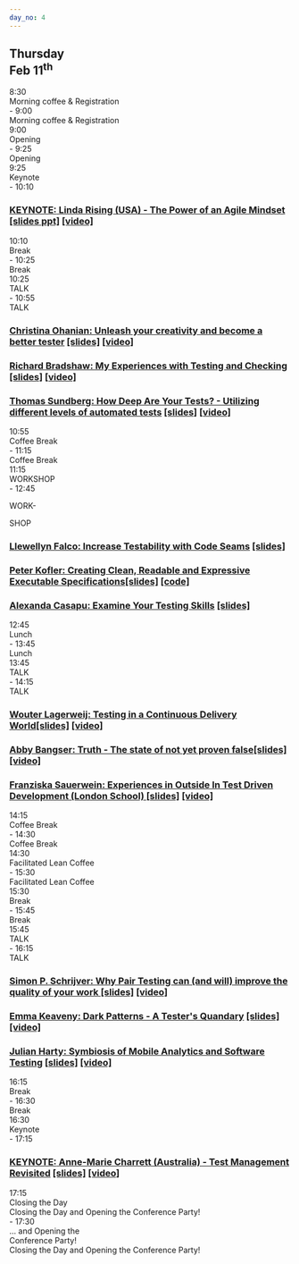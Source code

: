 ```yaml
---
day_no: 4
---
```

<article class="schedule">
  <hgroup class="row">
    <h2 class="col-md-10 col-md-offset-2">Thursday<br><span>Feb 11<sup>th</sup></span></h2>
  </hgroup>

  <section class="timetable">
  	<div class="row meta">
		<div class="col-xs-2 col-sm-1 start-time"><time class="start">8:30</time></div>
		<div class="visible-sm-block col-sm-10 description">Morning coffee &amp; Registration</div>
		<div class="col-xs-2 col-xs-offset-8 col-sm-1 col-sm-offset-0 end-time"> - <time class="end">9:00</time></div>
		<div class="col-xs-12 hidden-sm col-md-10 description">Morning coffee &amp; Registration</div>
	</div>
  	<div class="row meta">
		<div class="col-xs-2 col-sm-1 start-time"><time class="start">9:00</time></div>
		<div class="visible-sm-block col-sm-10 description">Opening</div>
		<div class="col-xs-2 col-xs-offset-8 col-sm-1 col-sm-offset-0 end-time"> - <time class="end">9:25</time></div>
		<div class="col-xs-12 hidden-sm col-md-10 description">Opening</div>
	</div>
  	<div class="row keynote">
		<div class="col-xs-2 col-sm-1 start-time"><time class="start">9:25</time></div>
		<div class="visible-xs-block col-xs-8 visible-sm-block col-sm-10 description">Keynote</div>
		<div class="col-xs-2 col-sm-1 end-time"> - <time class="end">10:10</time></div>
		<div class="col-md-10 keynote"><h3><a href="/topics/#linda-rising"><span class="hidden-xs hidden-sm">KEYNOTE:</span> Linda Rising (USA) - The Power of an Agile Mindset</a> <a href="http://europeantestingconference.eu/slides16/ETC16_LindaRising.ppt">[slides ppt]</a> <a href="https://www.youtube.com/watch?v=SMvVJwwMn5A">[video]</a></h3></div>
	</div>
  	<div class="row break">
		<div class="col-xs-2 col-sm-1 start-time"><time class="start">10:10</time></div>
		<div class="visible-xs-block col-xs-8 visible-sm-block col-sm-10 description">Break</div>
		<div class="col-xs-2 col-sm-1 end-time"> - <time class="end">10:25</time></div>
		<div class="hidden-xs hidden-sm col-md-10 description">Break</div>
	</div>
  	<div class="row talk">
		<div class="col-xs-2 col-sm-1 start-time"><time class="start">10:25</time></div>
		<div class="visible-xs-block col-xs-8 visible-sm-block col-sm-10 description">TALK</div>
		<div class="col-xs-2 col-sm-1 end-time"> - <time class="end">10:55</time></div>
		<div class="hidden-xs hidden-sm col-md-1 top-to-bottom">TALK</div>
		<div class="col-sm-4 col-md-3 col-xs-12 session"><h3><a href="/topics/#christina-ohanian">Christina Ohanian: Unleash your creativity and become a better tester</a> <a href=" http://www.slideshare.net/ChristinaOhanian/unleash-your-creativity-and-become-a-better-tester">[slides]</a> <a href="https://www.youtube.com/watch?v=m-noJQvR4gk">[video]</a></h3></div>
		<div class="col-sm-4 col-md-3 col-xs-12 session"><h3><a href="/topics/#richard-bradshaw">Richard Bradshaw: My Experiences with Testing and Checking</a> <a href="http://europeantestingconference.eu/slides16/ETC16_RichardBradshaw.pdf">[slides]</a> <a href="https://www.youtube.com/watch?v=Xvs0YXbXQ3U">[video]</a></h3></div>
		<div class="col-sm-4 col-md-3 col-xs-12 session"><h3><a href="/topics/#thomas-sundberg">Thomas Sundberg: How Deep Are Your Tests? - Utilizing different levels of automated tests</a> <a href="http://www.slideshare.net/TSundberg/how-deep-are-your-tests">[slides]</a> <a href="https://www.youtube.com/watch?v=v5nfuaw-llk">[video]</a></h3></div>
	</div>
  	<div class="row break">
		<div class="col-xs-2 col-sm-1 start-time"><time class="start">10:55</time></div>
		<div class="visible-xs-block col-xs-8 visible-sm-block col-sm-10 description">Coffee Break</div>
		<div class="col-xs-2 col-sm-1 end-time"> - <time class="end">11:15</time></div>
		<div class="hidden-xs hidden-sm col-md-10 description">Coffee Break</div>
	</div>
  	<div class="row workshop">
		<div class="col-xs-2 col-sm-1 start-time"><time class="start">11:15</time></div>
		<div class="visible-xs-block col-xs-8 visible-sm-block col-sm-10 description">WORKSHOP</div>
		<div class="col-xs-2 col-sm-1 end-time"> - <time class="end">12:45</time></span></div>
		<div class="hidden-xs hidden-sm col-md-1 top-to-bottom"><p class="lr">WORK-</p><p class="lr">SHOP</p></div>
		<div class="col-sm-4 col-md-3 session"><h3><a href="/topics/#llewellyn-falco">Llewellyn Falco: Increase Testability with Code Seams</a> <a href="http://www.slideshare.net/llewellynfalco/increase-testability-with-code-seams">[slides]</a> </h3></div>
		<div class="col-sm-4 col-md-3 session"><h3><a href="/topics/#peter-kofler">Peter Kofler: Creating Clean, Readable and Expressive Executable Specifications</a><a href="http://www.slideshare.net/pkofler/clean-readable-specifications-etc-2016">[slides]</a> <a href="https://bitbucket.org/pkofler/gilded-rose-fitnesse">[code]</a></h3></div>
		<div class="col-sm-4 col-md-3 session"><h3><a href="/topics/#alexandra-casapu">Alexanda Casapu: Examine Your Testing Skills</a> <a href="http://europeantestingconference.eu/slides16/ETC16_AlexandraCasapu.pdf">[slides]</a> </h3></div>
	</div>
  	<div class="row break">
		<div class="col-xs-2 col-sm-1 start-time"><time class="start">12:45</time></div>
		<div class="visible-xs-block col-xs-8 visible-sm-block col-sm-10 description">Lunch</div>
		<div class="col-xs-2 col-sm-1 end-time"> - <time class="end">13:45</time></div>
		<div class="hidden-xs hidden-sm col-md-10 description">Lunch</div>
	</div>
  	<div class="row talk">
		<div class="col-xs-2 col-sm-1 start-time"><time class="start">13:45</time></div>
		<div class="visible-xs-block col-xs-8 visible-sm-block col-sm-10 description">TALK</div>
		<div class="col-xs-2 col-sm-1 end-time"> - <time class="end">14:15</time></div>
		<div class="hidden-xs hidden-sm col-md-1 top-to-bottom">TALK</div>
		<div class="col-sm-4 col-md-3 session"><h3><a href="/topics/#wouter-lagerweij">Wouter Lagerweij: Testing in a Continuous Delivery World</a><a href="http://www.slideshare.net/wouterla/testing-in-a-continuous-delivery-world">[slides]</a> <a href="https://www.youtube.com/watch?v=JwUPk3aod4Y">[video]</a></h3></div>
		<div class="col-sm-4 col-md-3 session"><h3><a href="/topics/#speak-easy-speakers">Abby Bangser: Truth - The state of not yet proven false</a><a href="http://europeantestingconference.eu/slides16/ETC16_AbbyBangser.pdf">[slides]</a> <a href="https://www.youtube.com/watch?v=aD_ZptgQM-g">[video]</a></h3></div>
		<div class="col-sm-4 col-md-3 session"><h3><a href="/topics/#franziska-sauerwein">Franziska Sauerwein: Experiences in Outside In Test Driven Development (London School) </a>
    <a href=" http://slides.com/franziskasauerwein/outside">[slides]</a> <a href="https://www.youtube.com/watch?v=zj1axmNy8uk">[video]</a></h3></div>
	</div>
  	<div class="row break">
		<div class="col-xs-2 col-sm-1 start-time"><time class="start">14:15</time></div>
		<div class="visible-xs-block col-xs-8 visible-sm-block col-sm-10 description">Coffee Break</div>
		<div class="col-xs-2 col-sm-1 end-time"> - <time class="end">14:30</time></div>
		<div class="hidden-xs hidden-sm col-md-10 description">Coffee Break</div>
	</div>
  	<div class="row open-space">
		<div class="col-xs-2 col-sm-1 start-time"><time class="start">14:30</time></div>
		<div class="visible-xs-block col-xs-8 visible-sm-block col-sm-10 description">Facilitated Lean Coffee</div>
		<div class="col-xs-2 col-sm-1 end-time"> - <time class="end">15:30</time></div>
		<div class="hidden-xs hidden-sm col-md-10 description">Facilitated Lean Coffee</div>
	</div>
  	<div class="row break">
		<div class="col-xs-2 col-sm-1 start-time"><time class="start">15:30</time></div>
		<div class="visible-xs-block col-xs-8 visible-sm-block col-sm-10 description">Break</div>
		<div class="col-xs-2 col-sm-1 end-time"> - <time class="end">15:45</time></div>
		<div class="hidden-xs hidden-sm col-md-10 description">Break</div>
	</div>
  	<div class="row talk">
		<div class="col-xs-2 col-sm-1 start-time"><time class="start">15:45</time></div>
		<div class="visible-xs-block col-xs-8 visible-sm-block col-sm-10 description">TALK</div>
		<div class="col-xs-2 col-sm-1 end-time"> - <time class="end">16:15</time></div>
		<div class="hidden-xs hidden-sm col-md-1 top-to-bottom">TALK</div>
		<div class="col-sm-4 col-md-3 session"><h3><a href="/topics/#simon-p-schrijver">Simon P. Schrijver: Why Pair Testing can (and will) improve the quality of your work </a><a href="http://europeantestingconference.eu/slides16/ETC16_SimonSchrijver.pdf">[slides]</a> <a href="https://www.youtube.com/watch?v=BVpCOTR7Z6U">[video]</a></h3></div>
		<div class="col-sm-4 col-md-3 session"><h3><a href="/topics/#emma-keaveny">Emma Keaveny: Dark Patterns - A Tester's Quandary</a> <a href="http://www.slideshare.net/EmmaKeaveny/dark-patterns-58243188">[slides]</a><a href="https://www.youtube.com/watch?v=DrmdZ9NHmzA">[video]</a></h3></div>
		<div class="col-sm-4 col-md-3 session"><h3><a href="/topics/#julian-harty">Julian Harty: Symbiosis of Mobile Analytics and Software Testing</a> <a href="http://europeantestingconference.eu/slides16/ETC16_JulianHarty.pdf">[slides]</a> <a href="https://www.youtube.com/watch?v=UUZiC4mTUZY">[video]</a></h3></div>
	</div>
  	<div class="row break">
		<div class="col-xs-2 col-sm-1 start-time"><time class="start">16:15</time></div>
		<div class="visible-xs-block col-xs-8 visible-sm-block col-sm-10 description">Break</div>
		<div class="col-xs-2 col-sm-1 end-time"> - <time class="end">16:30</time></div>
		<div class="hidden-xs hidden-sm col-md-10 description">Break</div>
	</div>
  	<div class="row keynote">
		<div class="col-xs-2 col-sm-1 start-time"><time class="start">16:30</time></div>
		<div class="visible-xs-block col-xs-8 visible-sm-block col-sm-10 description">Keynote</div>
		<div class="col-xs-2 col-sm-1 end-time"> - <time class="end">17:15</time></div>
		<div class="col-md-10 keynote"><h3><a href="/topics/#anne-marie-charrett"><span class="hidden-xs hidden-sm">KEYNOTE:</span> Anne-Marie Charrett (Australia) - Test Management Revisited</a> <a href="http://www.slideshare.net/amcharrett/test-management-revisited-58311187">[slides]</a> <a href="https://www.youtube.com/watch?v=_H_70Qfse0U">[video]</a></h3></div>
	</div>
  	<div class="row meta">
		<div class="col-xs-2 col-sm-1 start-time"><time class="start">17:15</time></div>
		<div class="visible-xs-block col-xs-8 description">Closing the Day</div>
		<div class="visible-sm-block col-sm-10 description">Closing the Day and Opening the Conference Party!</div>
		<div class="col-xs-2 col-sm-1 end-time"> - <time class="end">17:30</time></div>
		<div class="visible-xs-block col-xs-12 description">... and Opening the<br/>Conference Party!</div>
		<div class="hidden-xs hidden-sm col-md-10 description">Closing the Day and Opening the Conference Party!</div>
	</div>
  </section>



</article>
